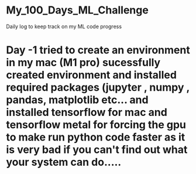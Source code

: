 # My_100_Days_ML_Challenge
Daily log to keep track on my ML code progress
# Day -1 tried to create an environment in my mac (M1 pro) sucessfully created environment and installed required packages (jupyter , numpy , pandas, matplotlib etc... and installed tensorflow for mac and tensorflow metal for forcing the gpu to make run python code faster as it is very bad if you can't find out what your system can do.....
